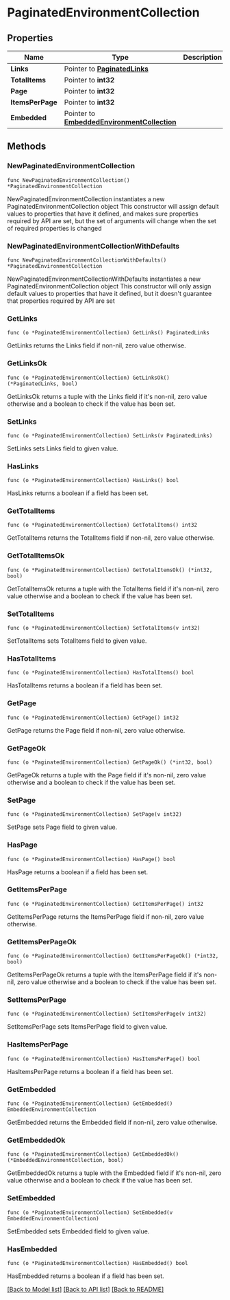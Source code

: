 # PaginatedEnvironmentCollection

## Properties

Name | Type | Description | Notes
------------ | ------------- | ------------- | -------------
**Links** | Pointer to [**PaginatedLinks**](PaginatedLinks.md) |  | [optional] 
**TotalItems** | Pointer to **int32** |  | [optional] 
**Page** | Pointer to **int32** |  | [optional] 
**ItemsPerPage** | Pointer to **int32** |  | [optional] 
**Embedded** | Pointer to [**EmbeddedEnvironmentCollection**](EmbeddedEnvironmentCollection.md) |  | [optional] 

## Methods

### NewPaginatedEnvironmentCollection

`func NewPaginatedEnvironmentCollection() *PaginatedEnvironmentCollection`

NewPaginatedEnvironmentCollection instantiates a new PaginatedEnvironmentCollection object
This constructor will assign default values to properties that have it defined,
and makes sure properties required by API are set, but the set of arguments
will change when the set of required properties is changed

### NewPaginatedEnvironmentCollectionWithDefaults

`func NewPaginatedEnvironmentCollectionWithDefaults() *PaginatedEnvironmentCollection`

NewPaginatedEnvironmentCollectionWithDefaults instantiates a new PaginatedEnvironmentCollection object
This constructor will only assign default values to properties that have it defined,
but it doesn't guarantee that properties required by API are set

### GetLinks

`func (o *PaginatedEnvironmentCollection) GetLinks() PaginatedLinks`

GetLinks returns the Links field if non-nil, zero value otherwise.

### GetLinksOk

`func (o *PaginatedEnvironmentCollection) GetLinksOk() (*PaginatedLinks, bool)`

GetLinksOk returns a tuple with the Links field if it's non-nil, zero value otherwise
and a boolean to check if the value has been set.

### SetLinks

`func (o *PaginatedEnvironmentCollection) SetLinks(v PaginatedLinks)`

SetLinks sets Links field to given value.

### HasLinks

`func (o *PaginatedEnvironmentCollection) HasLinks() bool`

HasLinks returns a boolean if a field has been set.

### GetTotalItems

`func (o *PaginatedEnvironmentCollection) GetTotalItems() int32`

GetTotalItems returns the TotalItems field if non-nil, zero value otherwise.

### GetTotalItemsOk

`func (o *PaginatedEnvironmentCollection) GetTotalItemsOk() (*int32, bool)`

GetTotalItemsOk returns a tuple with the TotalItems field if it's non-nil, zero value otherwise
and a boolean to check if the value has been set.

### SetTotalItems

`func (o *PaginatedEnvironmentCollection) SetTotalItems(v int32)`

SetTotalItems sets TotalItems field to given value.

### HasTotalItems

`func (o *PaginatedEnvironmentCollection) HasTotalItems() bool`

HasTotalItems returns a boolean if a field has been set.

### GetPage

`func (o *PaginatedEnvironmentCollection) GetPage() int32`

GetPage returns the Page field if non-nil, zero value otherwise.

### GetPageOk

`func (o *PaginatedEnvironmentCollection) GetPageOk() (*int32, bool)`

GetPageOk returns a tuple with the Page field if it's non-nil, zero value otherwise
and a boolean to check if the value has been set.

### SetPage

`func (o *PaginatedEnvironmentCollection) SetPage(v int32)`

SetPage sets Page field to given value.

### HasPage

`func (o *PaginatedEnvironmentCollection) HasPage() bool`

HasPage returns a boolean if a field has been set.

### GetItemsPerPage

`func (o *PaginatedEnvironmentCollection) GetItemsPerPage() int32`

GetItemsPerPage returns the ItemsPerPage field if non-nil, zero value otherwise.

### GetItemsPerPageOk

`func (o *PaginatedEnvironmentCollection) GetItemsPerPageOk() (*int32, bool)`

GetItemsPerPageOk returns a tuple with the ItemsPerPage field if it's non-nil, zero value otherwise
and a boolean to check if the value has been set.

### SetItemsPerPage

`func (o *PaginatedEnvironmentCollection) SetItemsPerPage(v int32)`

SetItemsPerPage sets ItemsPerPage field to given value.

### HasItemsPerPage

`func (o *PaginatedEnvironmentCollection) HasItemsPerPage() bool`

HasItemsPerPage returns a boolean if a field has been set.

### GetEmbedded

`func (o *PaginatedEnvironmentCollection) GetEmbedded() EmbeddedEnvironmentCollection`

GetEmbedded returns the Embedded field if non-nil, zero value otherwise.

### GetEmbeddedOk

`func (o *PaginatedEnvironmentCollection) GetEmbeddedOk() (*EmbeddedEnvironmentCollection, bool)`

GetEmbeddedOk returns a tuple with the Embedded field if it's non-nil, zero value otherwise
and a boolean to check if the value has been set.

### SetEmbedded

`func (o *PaginatedEnvironmentCollection) SetEmbedded(v EmbeddedEnvironmentCollection)`

SetEmbedded sets Embedded field to given value.

### HasEmbedded

`func (o *PaginatedEnvironmentCollection) HasEmbedded() bool`

HasEmbedded returns a boolean if a field has been set.


[[Back to Model list]](../README.md#documentation-for-models) [[Back to API list]](../README.md#documentation-for-api-endpoints) [[Back to README]](../README.md)


